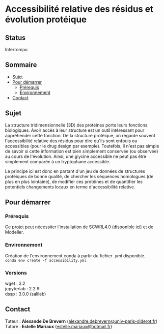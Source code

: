 # Accessibilité relative des résidus et évolution protéique

## Status 
Interrompu  

## Sommaire

* [Sujet](#sujet)
* [Pour démarrer](#pour-démarrer)
  * [Prérequis](#prérequis)
  * [Environnement](#environnement)
* [Contact](#contact) 

## Sujet
La structure tridimensionnelle (3D) des protéines porte leurs fonctions biologiques. Avoir accès à leur structure est un outil intéressant pour appréhender cette fonction. De la structure protéique, on regarde souvent l'accessibilité relative des résidus pour dire qu'ils sont enfouis ou accessibles (pour le drug design par exemple). Toutefois, il n'est pas simple de savoir si cette information est bien simplement conservée (ou observée) au cours de l'évolution. Ainsi, une glycine accessible ne peut pas être simplement comparée à un tryptophane accessible.  

Le principe ici est donc en partant d'un jeu de données de structures protéiques de bonne qualité, de chercher les séquences homologues (de plus en plus lointaine), de modifier ces protéines et de quantifier les potentiels changements locaux en terme d'accessibilité relative.

## Pour démarrer

### Prérequis
Ce projet peut nécessiter l'installation de SCWRL4.0 (disponible [ici](http://dunbrack.fccc.edu/SCWRL3.php/)) et de Modeller. 

### Environnement
Création de l'environnement conda à partir du fichier *.yml* disponible.  
`conda env create -f accessibility.yml`

### Versions
wget : 3.2  
jupyterlab : 2.2.9  
dssp : 3.0.0 (salilab)  

## Contact
Tuteur : **Alexande De Brevern** (alexandre.debrevern@univ-paris-diderot.fr)  
Tutoré : **Estelle Mariaux** (estelle.mariaux@hotmail.fr)

